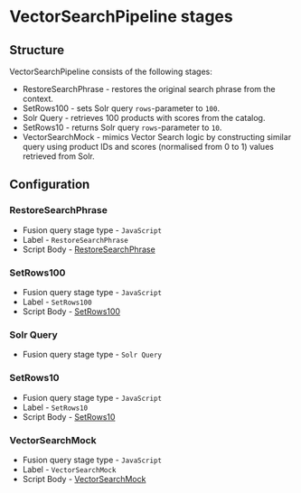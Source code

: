 # VectorSearchPipeline stages

## Structure

VectorSearchPipeline consists of the following stages:
* RestoreSearchPhrase - restores the original search phrase from the context.
* SetRows100 - sets Solr query `rows`-parameter to `100`.
* Solr Query - retrieves 100 products with scores from the catalog.
* SetRows10 - returns Solr query `rows`-parameter to `10`.
* VectorSearchMock - mimics Vector Search logic by constructing similar query using product IDs and scores (normalised from 0 to 1) values retrieved from Solr.

## Configuration

### RestoreSearchPhrase

* Fusion query stage type - `JavaScript`
* Label - `RestoreSearchPhrase`
* Script Body - [RestoreSearchPhrase](../never-null-query-pipeline/RestoreSearchPhrase.js)

### SetRows100

* Fusion query stage type - `JavaScript`
* Label - `SetRows100`
* Script Body - [SetRows100](SetRows100.js)

### Solr Query

* Fusion query stage type - `Solr Query`

### SetRows10

* Fusion query stage type - `JavaScript`
* Label - `SetRows10`
* Script Body - [SetRows10](SetRows10.js)

### VectorSearchMock

* Fusion query stage type - `JavaScript`
* Label - `VectorSearchMock`
* Script Body - [VectorSearchMock](VectorSearchMock.js)
